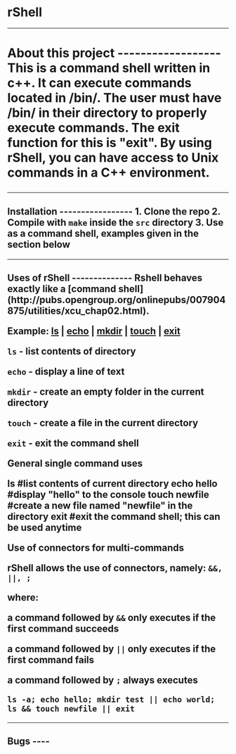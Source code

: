 # rShell

------------------
<h1>About this project
------------------
This is a command shell written in c++. It can execute commands located in /bin/. The user must have /bin/ in their directory to properly execute commands. The exit function for this is "exit". By using rShell, you can have access to Unix commands in a C++ environment.

-----------------
<h2> Installation
-----------------
1. Clone the repo
2. Compile with <code>make</code> inside the <code>src</code> directory
3. Use as a command shell, examples given in the section below

--------------
<h2>Uses of rShell
--------------
Rshell behaves exactly like a [command shell](http://pubs.opengroup.org/onlinepubs/007904875/utilities/xcu_chap02.html). 

Example:
[ls](https://en.wikipedia.org/wiki/Ls) | [echo](https://en.wikipedia.org/wiki/Echo_(command)) | [mkdir](https://en.wikipedia.org/wiki/Mkdir) | [touch](https://en.wikipedia.org/wiki/Touch_(Unix)) | [exit](http://tldp.org/LDP/abs/html/exit-status.html)

<p><code>ls</code> - list contents of directory
<p><code>echo</code> - display a line of text
<p><code>mkdir</code> - create an empty folder in the current directory
<p><code>touch</code> - create a file in the current directory
<p><code>exit</code> - exit the command shell

<p><b>General single command uses</b></p>
    ls #list contents of current directory
    echo hello #display "hello" to the console
    touch newfile #create a new file named "newfile" in the directory
    exit #exit the command shell; this can be used anytime

<p><b>Use of connectors for multi-commands</b></p>
rShell allows the use of connectors, namely: <code>&&, ||, ;</code>
<p>where:
<p>a command followed by <code>&&</code> only executes if the first command succeeds
<p>a command followed by <code>||</code> only executes if the first command fails
<p>a command followed by <code>;</code> always executes </p>
<code>ls -a; echo hello; mkdir test || echo world; ls && touch newfile || exit</code>
    
----
<h2>Bugs
----

